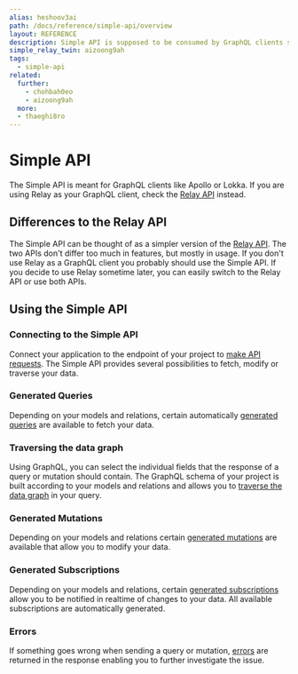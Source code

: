 ```yaml
---
alias: heshoov3ai
path: /docs/reference/simple-api/overview
layout: REFERENCE
description: Simple API is supposed to be consumed by GraphQL clients such as Meteor's Apollo, Kadira's Lokka or simpler clients like curl or plain http.
simple_relay_twin: aizoong9ah
tags:
  - simple-api
related:
  further:
    - chohbah0eo
    - aizoong9ah
  more:
  - thaeghi8ro
---
```


# Simple API

The Simple API is meant for GraphQL clients like Apollo or Lokka. If you are using Relay as your GraphQL client, check the [Relay API](!alias-aizoong9ah) instead.

## Differences to the Relay API

The Simple API can be thought of as a simpler version of the [Relay API](!alias-aizoong9ah). The two APIs don't differ too much in features, but mostly in usage. If you don't use Relay as a GraphQL client you probably should use the Simple API. If you decide to use Relay sometime later, you can easily switch to the Relay API or use both APIs.

## Using the Simple API

### Connecting to the Simple API

Connect your application to the endpoint of your project to [make API requests](!alias-koo4eevun4).
The Simple API provides several possibilities to fetch, modify or traverse your data.

### Generated Queries

Depending on your models and relations, certain automatically [generated queries](!alias-nia9nushae) are available to fetch your data.

### Traversing the data graph

Using GraphQL, you can select the individual fields that the response of a query or mutation should contain. The GraphQL schema of your project is built according to your models and relations and allows you to [traverse the data graph](!alias-aihaeph5ip) in your query.

### Generated Mutations

Depending on your models and relations certain [generated mutations](!alias-ol0yuoz6go) are available that allow you to modify your data.

### Generated Subscriptions

Depending on your models and relations, certain [generated subscriptions]() allow you to be notified in realtime of changes to your data.
All available subscriptions are automatically generated.

### Errors

If something goes wrong when sending a query or mutation, [errors](!alias-aecou7haj9) are returned in the response enabling you to further investigate the issue.
